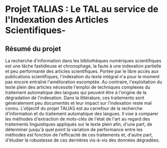 # Projet TALIAS : Le TAL au service de l'Indexation des Articles Scientifiques-

## Résumé du projet

La recherche d'information dans les bibliothèques numériques scientifiques est une tâche fastidieuse et chronophage, la faute à une indexation partielle et peu performante des articles scientifiques. Portée par le libre accès aux publications scientifiques, l'indexation du texte intégral n'a pour le moment pas encore entraîné l'amélioration escomptée. Au contraire, l'exploitation du texte plein des articles nécessite l'emploi de techniques complexes du traitement automatique des langues qui peuvent être à l'origine de la dégradation de l'indexation. Dans la littérature, ces traitements sont généralement peu documentés et leur impact sur l'indexation reste mal connu. L'objectif du projet TALIAS est au carrefour de la recherche d'information et du traitement automatique des langues. Il vise à comparer les méthodes d'extraction de mots-clés de l'état de l'art au regard des traitements linguistiques appliqués sur le texte plein afin, d'une part, de déterminer jusqu'à quel point la variation de performance entre les méthodes est fonction de l'efficacité de ces traitements et, d'autre part, d'étudier la robustesse de ces dernières vis-à-vis des données dégradées.